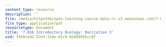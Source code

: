 ```yaml
---
content_type: resource
description: ''
file: /media/https%3A/open-learning-course-data-rc.s3.amazonaws.com/7-016-introductory-biology-fall-2018/f458ce9257e331de81c902069595cc8f_MIT7_016F18rec3.pdf
file_type: application/pdf
resourcetype: Document
title: '7.016 Introductory Biology: Recitation 3'
uid: f458ce92-57e3-31de-81c9-02069595cc8f
---
```

